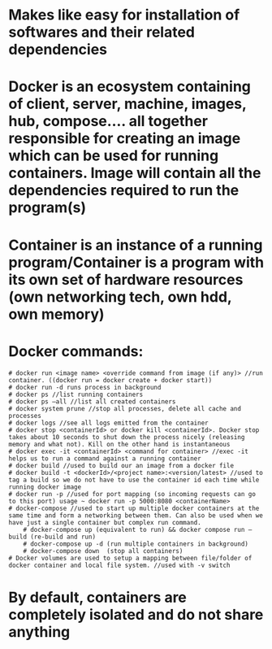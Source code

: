# Makes like easy for installation of softwares and their related dependencies
# Docker is an ecosystem containing of client, server, machine, images, hub, compose…. all together responsible for creating an image which can be used for running containers. Image will contain all the dependencies required to run the program(s)
# Container is an instance of a running program/Container is a program with its own set of hardware resources (own networking tech, own hdd, own memory)
# Docker commands:
    # docker run <image name> <override command from image (if any)> //run container. ((docker run = docker create + docker start))
    # docker run -d runs process in background
    # docker ps //list running containers
    # docker ps —all //list all created containers
    # docker system prune //stop all processes, delete all cache and processes
    # docker logs //see all logs emitted from the container
    # docker stop <containerId> or docker kill <containerId>. Docker stop takes about 10 seconds to shut down the process nicely (releasing memory and what not). Kill on the other hand is instantaneous
    # docker exec -it <containerId> <command for container> //exec -it helps us to run a command against a running container
    # docker build //used to build our an image from a docker file
    # docker build -t <dockerId>/<project name>:<version/latest> //used to tag a build so we do not have to use the container id each time while running docker image
    # docker run -p //used for port mapping (so incoming requests can go to this port) usage ~ docker run -p 5000:8080 <containerName>
    # docker-compose //used to start up multiple docker containers at the same time and form a networking between them. Can also be used when we have just a single container but complex run command.
        # docker-compose up (equivalent to run) && docker compose run —build (re-build and run)
        # docker-compose up -d (run multiple containers in background)
        # docker-compose down  (stop all containers)
    # Docker volumes are used to setup a mapping between file/folder of docker container and local file system. //used with -v switch
# By default, containers are completely isolated and do not share anything
